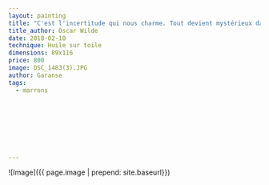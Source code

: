 ```yaml
---
layout: painting
title: "C'est l'incertitude qui nous charme. Tout devient mystérieux dans la brume."                      
title_author: Oscar Wilde                                            
date: 2018-02-10
technique: Huile sur toile 
dimensions: 89x116
price: 800
image: DSC_1483(3).JPG 
author: Garanse
tags:
  - marrons
 
  
  
  
  
  
  
  
---
```

![Image]({{ page.image | prepend: site.baseurl}})

